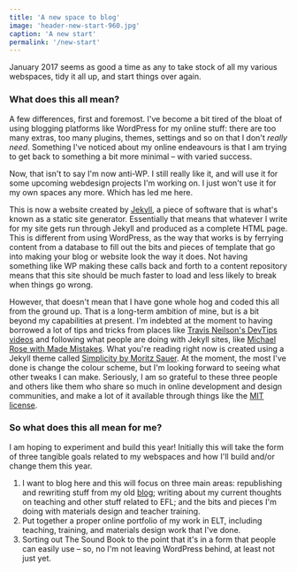 ```yaml
---
title: 'A new space to blog'
image: 'header-new-start-960.jpg'
caption: 'A new start'
permalink: '/new-start'
---
```

January 2017 seems as good a time as any to take stock of all my various webspaces, tidy it all up, and start things over again.
<!--more-->
### What does this all mean?

A few differences, first and foremost. I've become a bit tired of the bloat of using blogging platforms like WordPress for my online stuff: there are too many extras, too many plugins, themes, settings and so on that I don't *really need*. Something I've noticed about my online endeavours is that I am trying to get back to something a bit more minimal – with varied success.

Now, that isn't to say I'm now anti-WP. I still really like it, and will use it for some upcoming webdesign projects I'm working on. I just won't use it for my own spaces any more. Which has led me here.

This is now a website created by [Jekyll](https://jekyllrb.com), a piece of software that is what's known as a static site generator. Essentially that means that whatever I write for my site gets run through Jekyll and produced as a complete HTML page. This is different from using WordPress, as the way that works is by ferrying content from a database to fill out the bits and pieces of template that go into making your blog or website look the way it does. Not having something like WP making these calls back and forth to a content repository means that this site should be much faster to load and less likely to break when things go wrong.

However, that doesn't mean that I have gone whole hog and coded this all from the ground up. That is a long-term ambition of mine, but is a bit beyond my capabilities at present. I'm indebted at the moment to having borrowed a lot of tips and tricks from places like [Travis Neilson's DevTips videos](https://www.youtube.com/watch?v=otVIEWxN71g) and following what people are doing with Jekyll sites, like [Michael Rose with Made Mistakes](https://mademistakes.com/). What you're reading right now is created using a Jekyll theme called [Simplicity by Moritz Sauer](https://phlow.github.io/simplicity/). At the moment, the most I've done is change the colour scheme, but I'm looking forward to seeing what other tweaks I can make. Seriously, I am so grateful to these three people and others like them who share so much in online development and design communities, and make a lot of it available through things like the [MIT license](https://en.wikipedia.org/wiki/MIT_License).

### So what does this all mean for me?

I am hoping to experiment and build this year! Initially this will take the form of three tangible goals related to my webspaces and how I'll build and/or change them this year.

1. I want to blog here and this will focus on three main areas: republishing and rewriting stuff from my old [blog](http://mikejharrison.com); writing about my current thoughts on teaching and other stuff related to EFL; and the bits and pieces I'm doing with materials design and teacher training.
2. Put together a proper online portfolio of my work in ELT, including teaching, training, and materials design work that I've done.
3. Sorting out The Sound Book to the point that it's in a form that people can easily use – so, no I'm not leaving WordPress behind, at least not just yet.
